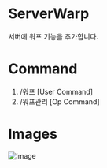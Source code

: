 # ServerWarp
서버에 워프 기능을 추가합니다.

# Command
1. /워프 [User Command]
2. /워프관리 [Op Command]

# Images
![image](https://github.com/m1ns30/ServerWarp/assets/125649211/359b7350-ff3e-4c84-b6e7-d2b37addbc48)
